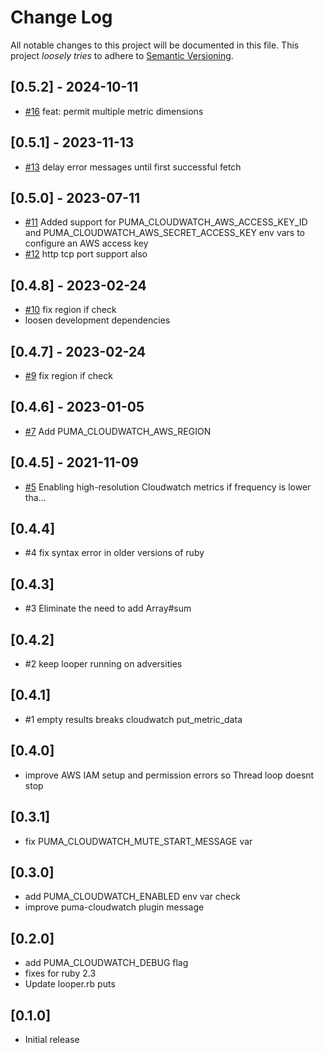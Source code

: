# Change Log

All notable changes to this project will be documented in this file.
This project *loosely tries* to adhere to [Semantic Versioning](http://semver.org/).

## [0.5.2] - 2024-10-11
- [#16](https://github.com/tongueroo/puma-cloudwatch/pull/16) feat: permit multiple metric dimensions

## [0.5.1] - 2023-11-13
- [#13](https://github.com/tongueroo/puma-cloudwatch/pull/13) delay error messages until first successful fetch

## [0.5.0] - 2023-07-11
- [#11](https://github.com/tongueroo/puma-cloudwatch/pull/11) Added support for PUMA_CLOUDWATCH_AWS_ACCESS_KEY_ID and PUMA_CLOUDWATCH_AWS_SECRET_ACCESS_KEY env vars to configure an AWS access key
- [#12](https://github.com/tongueroo/puma-cloudwatch/pull/12) http tcp port support also

## [0.4.8] - 2023-02-24
- [#10](https://github.com/tongueroo/puma-cloudwatch/pull/10) fix region if check
- loosen development dependencies

## [0.4.7] - 2023-02-24
- [#9](https://github.com/tongueroo/puma-cloudwatch/pull/9) fix region if check

## [0.4.6] - 2023-01-05
- [#7](https://github.com/tongueroo/puma-cloudwatch/pull/7) Add PUMA_CLOUDWATCH_AWS_REGION

## [0.4.5] - 2021-11-09
- [#5](https://github.com/boltops-tools/puma-cloudwatch/pull/5) Enabling high-resolution Cloudwatch metrics if frequency is lower tha…

## [0.4.4]
- #4 fix syntax error in older versions of ruby

## [0.4.3]
- #3 Eliminate the need to add Array#sum

## [0.4.2]
- #2 keep looper running on adversities

## [0.4.1]
- #1 empty results breaks cloudwatch put_metric_data

## [0.4.0]
- improve AWS IAM setup and permission errors so Thread loop doesnt stop

## [0.3.1]
- fix PUMA_CLOUDWATCH_MUTE_START_MESSAGE var

## [0.3.0]
- add PUMA\_CLOUDWATCH\_ENABLED env var check
- improve puma-cloudwatch plugin message

## [0.2.0]
- add PUMA\_CLOUDWATCH\_DEBUG flag
- fixes for ruby 2.3
- Update looper.rb puts

## [0.1.0]
- Initial release

